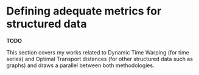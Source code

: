 # Defining adequate metrics for structured data

**TODO**


This section covers my works related to Dynamic Time Warping (for time series)
and Optimal Transport distances (for other structured data such as graphs) and
draws a parallel between both methodologies.
